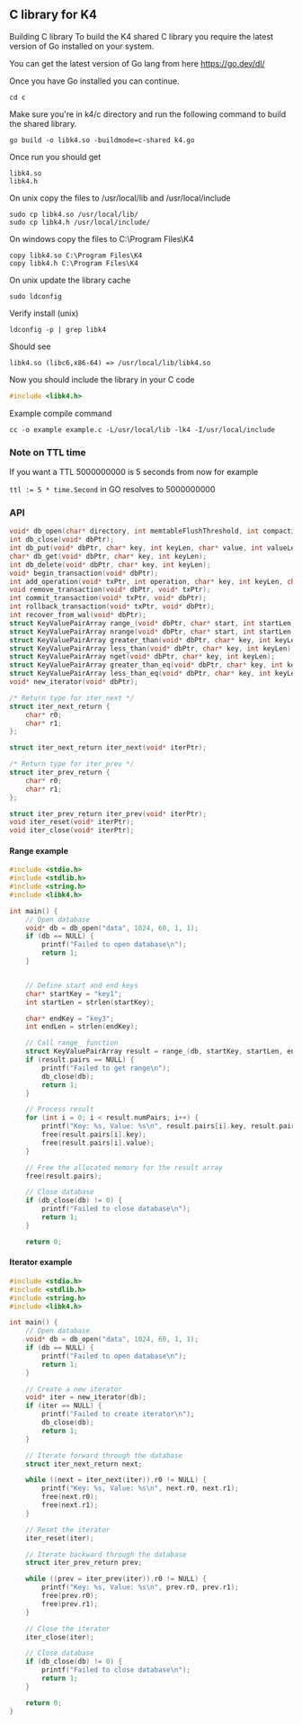 ## C library for K4

Building C library
To build the K4 shared C library you require the latest version of Go installed on your system.

You can get the latest version of Go lang from here https://go.dev/dl/

Once you have Go installed you can continue.
```
cd c
```

Make sure you're in k4/c directory and run the following command to build the shared library.
```
go build -o libk4.so -buildmode=c-shared k4.go
```

Once run you should get
```
libk4.so
libk4.h
```

On unix copy the files to /usr/local/lib and /usr/local/include
```
sudo cp libk4.so /usr/local/lib/
sudo cp libk4.h /usr/local/include/
```

On windows copy the files to C:\Program Files\K4
```
copy libk4.so C:\Program Files\K4
copy libk4.h C:\Program Files\K4
```

On unix update the library cache
```
sudo ldconfig
```

Verify install (unix)
```
ldconfig -p | grep libk4
```

Should see
```
libk4.so (libc6,x86-64) => /usr/local/lib/libk4.so
```

Now you should include the library in your C code
```c
#include <libk4.h>
```

Example compile command
```
cc -o example example.c -L/usr/local/lib -lk4 -I/usr/local/include
```
### Note on TTL time
If you want a TTL
5000000000 is 5 seconds from now for example

`ttl := 5 * time.Second` in GO resolves to 5000000000

### API
```c
void* db_open(char* directory, int memtableFlushThreshold, int compactionInterval, int logging, int compress);
int db_close(void* dbPtr);
int db_put(void* dbPtr, char* key, int keyLen, char* value, int valueLen, int64_t ttl);
char* db_get(void* dbPtr, char* key, int keyLen);
int db_delete(void* dbPtr, char* key, int keyLen);
void* begin_transaction(void* dbPtr);
int add_operation(void* txPtr, int operation, char* key, int keyLen, char* value, int valueLen);
void remove_transaction(void* dbPtr, void* txPtr);
int commit_transaction(void* txPtr, void* dbPtr);
int rollback_transaction(void* txPtr, void* dbPtr);
int recover_from_wal(void* dbPtr);
struct KeyValuePairArray range_(void* dbPtr, char* start, int startLen, char* end, int endLen);
struct KeyValuePairArray nrange(void* dbPtr, char* start, int startLen, char* end, int endLen);
struct KeyValuePairArray greater_than(void* dbPtr, char* key, int keyLen);
struct KeyValuePairArray less_than(void* dbPtr, char* key, int keyLen);
struct KeyValuePairArray nget(void* dbPtr, char* key, int keyLen);
struct KeyValuePairArray greater_than_eq(void* dbPtr, char* key, int keyLen);
struct KeyValuePairArray less_than_eq(void* dbPtr, char* key, int keyLen);
void* new_iterator(void* dbPtr);

/* Return type for iter_next */
struct iter_next_return {
    char* r0;
    char* r1;
};

struct iter_next_return iter_next(void* iterPtr);

/* Return type for iter_prev */
struct iter_prev_return {
    char* r0;
    char* r1;
};

struct iter_prev_return iter_prev(void* iterPtr);
void iter_reset(void* iterPtr);
void iter_close(void* iterPtr);

```

#### Range example
```c
#include <stdio.h>
#include <stdlib.h>
#include <string.h>
#include <libk4.h>

int main() {
    // Open database
    void* db = db_open("data", 1024, 60, 1, 1);
    if (db == NULL) {
        printf("Failed to open database\n");
        return 1;
    }


    // Define start and end keys
    char* startKey = "key1";
    int startLen = strlen(startKey);

    char* endKey = "key3";
    int endLen = strlen(endKey);

    // Call range_ function
    struct KeyValuePairArray result = range_(db, startKey, startLen, endKey, endLen);
    if (result.pairs == NULL) {
        printf("Failed to get range\n");
        db_close(db);
        return 1;
    }

    // Process result
    for (int i = 0; i < result.numPairs; i++) {
        printf("Key: %s, Value: %s\n", result.pairs[i].key, result.pairs[i].value);
        free(result.pairs[i].key);
        free(result.pairs[i].value);
    }

    // Free the allocated memory for the result array
    free(result.pairs);

    // Close database
    if (db_close(db) != 0) {
        printf("Failed to close database\n");
        return 1;
    }

    return 0;
```

#### Iterator example
```c
#include <stdio.h>
#include <stdlib.h>
#include <string.h>
#include <libk4.h>

int main() {
    // Open database
    void* db = db_open("data", 1024, 60, 1, 1);
    if (db == NULL) {
        printf("Failed to open database\n");
        return 1;
    }

    // Create a new iterator
    void* iter = new_iterator(db);
    if (iter == NULL) {
        printf("Failed to create iterator\n");
        db_close(db);
        return 1;
    }

    // Iterate forward through the database
    struct iter_next_return next;

    while ((next = iter_next(iter)).r0 != NULL) {
        printf("Key: %s, Value: %s\n", next.r0, next.r1);
        free(next.r0);
        free(next.r1);
    }

    // Reset the iterator
    iter_reset(iter);

    // Iterate backward through the database
    struct iter_prev_return prev;

    while ((prev = iter_prev(iter)).r0 != NULL) {
        printf("Key: %s, Value: %s\n", prev.r0, prev.r1);
        free(prev.r0);
        free(prev.r1);
    }

    // Close the iterator
    iter_close(iter);

    // Close database
    if (db_close(db) != 0) {
        printf("Failed to close database\n");
        return 1;
    }

    return 0;
}
```